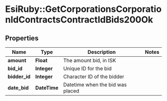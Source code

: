 # EsiRuby::GetCorporationsCorporationIdContractsContractIdBids200Ok

## Properties
Name | Type | Description | Notes
------------ | ------------- | ------------- | -------------
**amount** | **Float** | The amount bid, in ISK | 
**bid_id** | **Integer** | Unique ID for the bid | 
**bidder_id** | **Integer** | Character ID of the bidder | 
**date_bid** | **DateTime** | Datetime when the bid was placed | 


